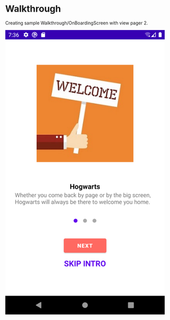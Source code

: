 # Walkthrough
Creating sample Walkthrough/OnBoardingScreen with view pager 2.

![Alt text](thumb_2.png "Title")
